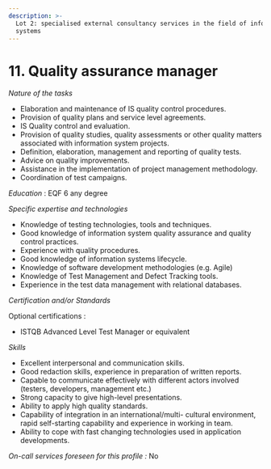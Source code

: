 ```yaml
---
description: >-
  Lot 2: specialised external consultancy services in the field of information
  systems
---
```


# 11. Quality assurance manager

_Nature of the tasks_

* Elaboration and maintenance of IS quality control procedures.
* Provision of quality plans and service level agreements.
* IS Quality control and evaluation.
* Provision of quality studies, quality assessments or other quality matters associated with information system projects.
* Definition, elaboration, management and reporting of quality tests.
* Advice on quality improvements.
* Assistance in the implementation of project management methodology.
* Coordination of test campaigns.

_Education_ : EQF 6 any degree

_Specific expertise and technologies_

* Knowledge of testing technologies, tools and techniques.
* Good knowledge of information system quality assurance and quality control practices.
* Experience with quality procedures.
* Good knowledge of information systems lifecycle.
* Knowledge of software development methodologies (e.g. Agile)
* Knowledge of Test Management and Defect Tracking tools.
* Experience in the test data management with relational databases.

_Certification and/or Standards_

Optional certifications :

* ISTQB Advanced Level Test Manager or equivalent

_Skills_

* Excellent interpersonal and communication skills.
* Good redaction skills, experience in preparation of written reports.
* Capable to communicate effectively with different actors involved (testers, developers, management etc.)
* Strong capacity to give high-level presentations.
* Ability to apply high quality standards.
* Capability of integration in an international/multi- cultural environment, rapid self-starting capability and experience in working in team.
* Ability to cope with fast changing technologies used in application developments.

_On-call services foreseen for this profile :_ No
